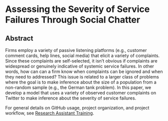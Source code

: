Assessing the Severity of Service Failures Through Social Chatter
================

## Abstract

Firms employ a variety of passive listening platforms (e.g., customer
comment cards, help lines, social media) that elicit a variety of
complaints. Since these complaints are self-selected, it isn’t obvious
if complaints are widespread or genuinely indicative of systemic service
failures. In other words, how can can a firm know when complaints can be
ignored and when they need to addressed? This issue is related to a
larger class of problems where the goal is to make inference about the
size of a population from a non-random sample (e.g., the German tank
problem). In this paper, we develop a model that uses a variety of
observed customer complaints on Twitter to make inference about the
severity of service failures.

For general details on GitHub usage, project organization, and project
workflow, see [Research Assistant
Training](https://github.com/marcdotson/ra-training).
